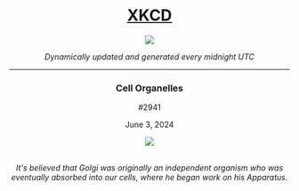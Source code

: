
<h1 align="center"><a href="https://xkcd.com">XKCD</a></h1>
<div align="center">
    <img src="https://img.shields.io/github/last-commit/ShashashankThakur/XKCD?label=last%20updated" />
</div>

<p align="center"><i>Dynamically updated and generated every midnight UTC</i></p>
<hr>
<div align="center">
    <h3><strong>Cell Organelles</strong></h3>
    <p>#2941</p>
    <p>June 3, 2024</p>
    <img src="https://imgs.xkcd.com/comics/cell_organelles.png">
    <br></br>
    <p><i>It's believed that Golgi was originally an independent organism who was eventually absorbed into our cells, where he began work on his Apparatus.</i></p>
</div>
